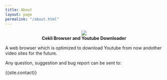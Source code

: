 ```yaml
---
title: About
layout: page
permalink: "/about.html"
---
```


<p align="center">
   <img src="{{site.image_folder}}cekli-logo.png"><br/>	
   <strong>Cekli Browser and Youtube Downloader</strong>
</p>

A web browser which is optimized to download Youtube from now andother video sites for the future.

Any question, suggestion and bug report can be sent to:

{{site.contact}}
